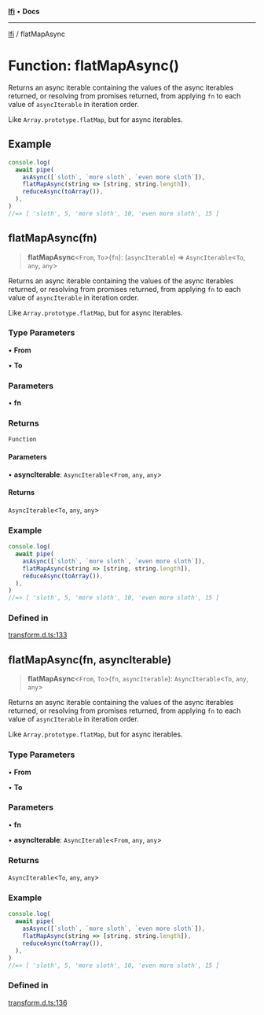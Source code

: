 [**lfi**](../readme.md) • **Docs**

***

[lfi](../globals.md) / flatMapAsync

# Function: flatMapAsync()

Returns an async iterable containing the values of the async iterables
returned, or resolving from promises returned, from applying `fn` to each
value of `asyncIterable` in iteration order.

Like `Array.prototype.flatMap`, but for async iterables.

## Example

```js
console.log(
  await pipe(
    asAsync([`sloth`, `more sloth`, `even more sloth`]),
    flatMapAsync(string => [string, string.length]),
    reduceAsync(toArray()),
  ),
)
//=> [ 'sloth', 5, 'more sloth', 10, 'even more sloth', 15 ]
```

## flatMapAsync(fn)

> **flatMapAsync**\<`From`, `To`\>(`fn`): (`asyncIterable`) => `AsyncIterable`\<`To`, `any`, `any`\>

Returns an async iterable containing the values of the async iterables
returned, or resolving from promises returned, from applying `fn` to each
value of `asyncIterable` in iteration order.

Like `Array.prototype.flatMap`, but for async iterables.

### Type Parameters

• **From**

• **To**

### Parameters

• **fn**

### Returns

`Function`

#### Parameters

• **asyncIterable**: `AsyncIterable`\<`From`, `any`, `any`\>

#### Returns

`AsyncIterable`\<`To`, `any`, `any`\>

### Example

```js
console.log(
  await pipe(
    asAsync([`sloth`, `more sloth`, `even more sloth`]),
    flatMapAsync(string => [string, string.length]),
    reduceAsync(toArray()),
  ),
)
//=> [ 'sloth', 5, 'more sloth', 10, 'even more sloth', 15 ]
```

### Defined in

[transform.d.ts:133](https://github.com/TomerAberbach/lfi/blob/e98b31ea37c84de0758cf58c8fcf28193f36b533/src/operations/transform.d.ts#L133)

## flatMapAsync(fn, asyncIterable)

> **flatMapAsync**\<`From`, `To`\>(`fn`, `asyncIterable`): `AsyncIterable`\<`To`, `any`, `any`\>

Returns an async iterable containing the values of the async iterables
returned, or resolving from promises returned, from applying `fn` to each
value of `asyncIterable` in iteration order.

Like `Array.prototype.flatMap`, but for async iterables.

### Type Parameters

• **From**

• **To**

### Parameters

• **fn**

• **asyncIterable**: `AsyncIterable`\<`From`, `any`, `any`\>

### Returns

`AsyncIterable`\<`To`, `any`, `any`\>

### Example

```js
console.log(
  await pipe(
    asAsync([`sloth`, `more sloth`, `even more sloth`]),
    flatMapAsync(string => [string, string.length]),
    reduceAsync(toArray()),
  ),
)
//=> [ 'sloth', 5, 'more sloth', 10, 'even more sloth', 15 ]
```

### Defined in

[transform.d.ts:136](https://github.com/TomerAberbach/lfi/blob/e98b31ea37c84de0758cf58c8fcf28193f36b533/src/operations/transform.d.ts#L136)

